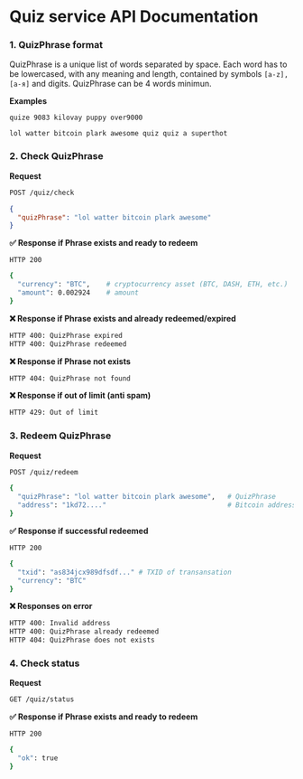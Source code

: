 # Quiz service API Documentation

### 1. QuizPhrase format
QuizPhrase is a unique list of words separated by space. Each word has to be lowercased, with any meaning and length, contained by symbols `[a-z], [а-я]` and digits. QuizPhrase can be 4 words minimun.

**Examples**
```
quize 9083 kilovay puppy over9000

lol watter bitcoin plark awesome quiz quiz a superthot
```


### 2. Check QuizPhrase

**Request**
```bash
POST /quiz/check
```

```json
{
  "quizPhrase": "lol watter bitcoin plark awesome"
}
```

**✅ Response if Phrase exists and ready to redeem**
```
HTTP 200
```
```bash
{
  "currency": "BTC",    # cryptocurrency asset (BTC, DASH, ETH, etc.)
  "amount": 0.002924    # amount
}
```

**❌ Response if Phrase exists and already redeemed/expired**
```bash
HTTP 400: QuizPhrase expired
HTTP 400: QuizPhrase redeemed
```

**❌ Response if Phrase not exists**
```bash
HTTP 404: QuizPhrase not found
```

**❌ Response if out of limit (anti spam)**
```bash
HTTP 429: Out of limit
```


### 3. Redeem QuizPhrase

**Request**
```bash
POST /quiz/redeem
```

```bash
{
  "quizPhrase": "lol watter bitcoin plark awesome",   # QuizPhrase
  "address": "1kd72...."                              # Bitcoin address
}
```

**✅ Response if successful redeemed**
```
HTTP 200
```
```bash
{
  "txid": "as834jcx989dfsdf..." # TXID of transansation
  "currency": "BTC"
}
```

**❌ Responses on error**
```bash
HTTP 400: Invalid address
HTTP 400: QuizPhrase already redeemed
HTTP 404: QuizPhrase does not exists
```

### 4. Check status

**Request**
```bash
GET /quiz/status
```

**✅ Response if Phrase exists and ready to redeem**
```
HTTP 200
```
```bash
{
  "ok": true
}
```
